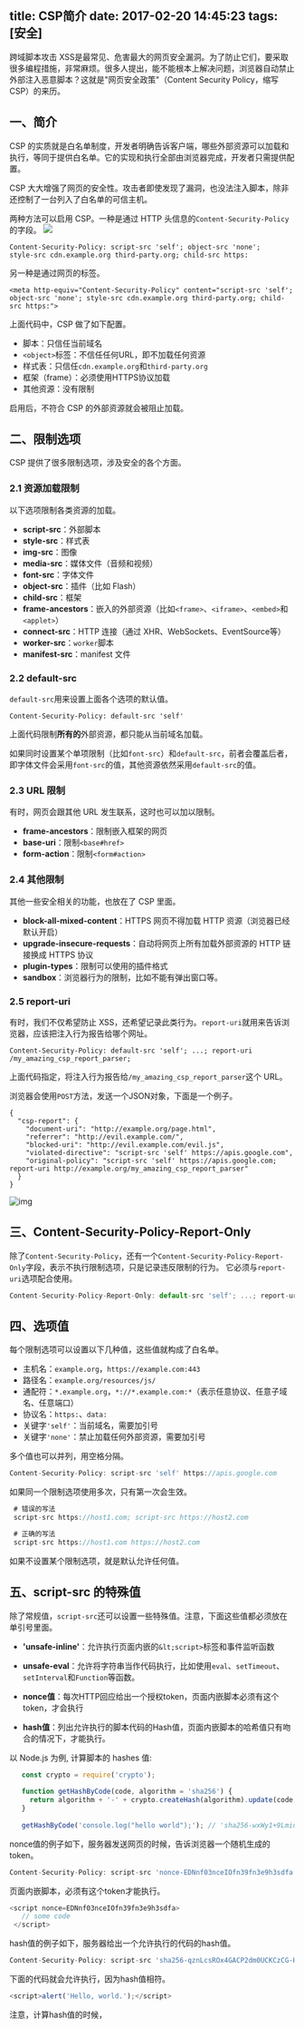 title: CSP简介
date: 2017-02-20 14:45:23
tags: [安全]
---
跨域脚本攻击 XSS是最常见、危害最大的网页安全漏洞。为了防止它们，要采取很多编程措施，非常麻烦。很多人提出，能不能根本上解决问题，浏览器自动禁止外部注入恶意脚本？这就是"网页安全政策"（Content Security Policy，缩写 CSP）的来历。

## 一、简介
CSP 的实质就是白名单制度，开发者明确告诉客户端，哪些外部资源可以加载和执行，等同于提供白名单。它的实现和执行全部由浏览器完成，开发者只需提供配置。

CSP 大大增强了网页的安全性。攻击者即使发现了漏洞，也没法注入脚本，除非还控制了一台列入了白名单的可信主机。

两种方法可以启用 CSP。一种是通过 HTTP 头信息的`Content-Security-Policy`的字段。
![](http://7xq1il.com1.z0.glb.clouddn.com/csp01.jpg)

```
Content-Security-Policy: script-src 'self'; object-src 'none';
style-src cdn.example.org third-party.org; child-src https:
```
另一种是通过网页的<meta>标签。
```
<meta http-equiv="Content-Security-Policy" content="script-src 'self'; object-src 'none'; style-src cdn.example.org third-party.org; child-src https:">
```
上面代码中，CSP 做了如下配置。

- 脚本：只信任当前域名
- `<object>`标签：不信任任何URL，即不加载任何资源
- 样式表：只信任`cdn.example.org`和`third-party.org`
- 框架（frame）：必须使用HTTPS协议加载
- 其他资源：没有限制

启用后，不符合 CSP 的外部资源就会被阻止加载。

## 二、限制选项
CSP 提供了很多限制选项，涉及安全的各个方面。

### 2.1 资源加载限制
以下选项限制各类资源的加载。
- **script-src**：外部脚本
- **style-src**：样式表
- **img-src**：图像
- **media-src**：媒体文件（音频和视频）
- **font-src**：字体文件
- **object-src**：插件（比如 Flash）
- **child-src**：框架
- **frame-ancestors**：嵌入的外部资源（比如`<frame>`、`<iframe>`、`<embed>`和`<applet>`）
- **connect-src**：HTTP 连接（通过 XHR、WebSockets、EventSource等）
- **worker-src**：`worker`脚本
- **manifest-src**：manifest 文件

### 2.2 default-src
`default-src`用来设置上面各个选项的默认值。

```
Content-Security-Policy: default-src 'self'
```

上面代码限制**所有的**外部资源，都只能从当前域名加载。

如果同时设置某个单项限制（比如`font-src`）和`default-src`，前者会覆盖后者，即字体文件会采用`font-src`的值，其他资源依然采用`default-src`的值。

### 2.3 URL 限制
有时，网页会跟其他 URL 发生联系，这时也可以加以限制。

- **frame-ancestors**：限制嵌入框架的网页
- **base-uri**：限制`<base#href>`
- **form-action**：限制`<form#action>`

### 2.4 其他限制
其他一些安全相关的功能，也放在了 CSP 里面。

- **block-all-mixed-content**：HTTPS 网页不得加载 HTTP 资源（浏览器已经默认开启）
- **upgrade-insecure-requests**：自动将网页上所有加载外部资源的 HTTP 链接换成 HTTPS 协议
- **plugin-types**：限制可以使用的插件格式
- **sandbox**：浏览器行为的限制，比如不能有弹出窗口等。

### 2.5 report-uri

有时，我们不仅希望防止 XSS，还希望记录此类行为。`report-uri`就用来告诉浏览器，应该把注入行为报告给哪个网址。

```
Content-Security-Policy: default-src 'self'; ...; report-uri /my_amazing_csp_report_parser;
```

上面代码指定，将注入行为报告给`/my_amazing_csp_report_parser`这个 URL。

浏览器会使用`POST`方法，发送一个JSON对象，下面是一个例子。

 ```
 {
   "csp-report": {
     "document-uri": "http://example.org/page.html",
     "referrer": "http://evil.example.com/",
     "blocked-uri": "http://evil.example.com/evil.js",
     "violated-directive": "script-src 'self' https://apis.google.com",
     "original-policy": "script-src 'self' https://apis.google.com; report-uri http://example.org/my_amazing_csp_report_parser"
   }
 }
 ```

![img](http://7xq1il.com1.z0.glb.clouddn.com/csp02.png)

## 三、Content-Security-Policy-Report-Only
除了`Content-Security-Policy`，还有一个`Content-Security-Policy-Report-Only`字段，表示不执行限制选项，只是记录违反限制的行为。
它必须与`report-uri`选项配合使用。

```javascript
Content-Security-Policy-Report-Only: default-src 'self'; ...; report-uri /my_amazing_csp_report_parser;
```

## 四、选项值
每个限制选项可以设置以下几种值，这些值就构成了白名单。
- 主机名：`example.org`，`https://example.com:443`
- 路径名：`example.org/resources/js/`
-  通配符：`*.example.org`，`*://*.example.com:*`（表示任意协议、任意子域名、任意端口）
- 协议名：`https:`、`data:`
- 关键字`'self'`：当前域名，需要加引号
- 关键字`'none'`：禁止加载任何外部资源，需要加引号

多个值也可以并列，用空格分隔。
```javascript
Content-Security-Policy: script-src 'self' https://apis.google.com
```

如果同一个限制选项使用多次，只有第一次会生效。
```javascript
 # 错误的写法
 script-src https://host1.com; script-src https://host2.com

 # 正确的写法
 script-src https://host1.com https://host2.com
```
如果不设置某个限制选项，就是默认允许任何值。

## 五、script-src 的特殊值
除了常规值，`script-src`还可以设置一些特殊值。注意，下面这些值都必须放在单引号里面。

- **'unsafe-inline'**：允许执行页面内嵌的`&lt;script>`标签和事件监听函数

- **unsafe-eval**：允许将字符串当作代码执行，比如使用`eval`、`setTimeout`、`setInterval`和`Function`等函数。

- **nonce值**：每次HTTP回应给出一个授权token，页面内嵌脚本必须有这个token，才会执行

- **hash值**：列出允许执行的脚本代码的Hash值，页面内嵌脚本的哈希值只有吻合的情况下，才能执行。

以 Node.js 为例, 计算脚本的 hashes 值:
```javascript
   const crypto = require('crypto');
   
   function getHashByCode(code, algorithm = 'sha256') {
     return algorithm + '-' + crypto.createHash(algorithm).update(code, 'utf8').digest("base64");
   }
   
   getHashByCode('console.log("hello world");'); // 'sha256-wxWy1+9LmiuOeDwtQyZNmWpT0jqCUikqaqVlJdtd
```

nonce值的例子如下，服务器发送网页的时候，告诉浏览器一个随机生成的token。

```javascript
Content-Security-Policy: script-src 'nonce-EDNnf03nceIOfn39fn3e9h3sdfa'
```

页面内嵌脚本，必须有这个token才能执行。

```javascript
<script nonce=EDNnf03nceIOfn39fn3e9h3sdfa>
   // some code
 </script>
```

hash值的例子如下，服务器给出一个允许执行的代码的hash值。

```javascript
Content-Security-Policy: script-src 'sha256-qznLcsROx4GACP2dm0UCKCzCG-HiZ1guq6ZZDob_Tng='
```

下面的代码就会允许执行，因为hash值相符。

```javascript
<script>alert('Hello, world.');</script>
```

注意，计算hash值的时候，<script>标签不算在内。
除了`script-src`选项，nonce值和hash值还可以用在`style-src`选项，控制页面内嵌的样式表。

## 六、注意点
（1）`script-src`和`object-src`是必设的，除非设置了`default-src`。

因为攻击者只要能注入脚本，其他限制都可以规避。而`object-src`必设是因为 Flash 里面可以执行外部脚本。

（2）`script-src`不能使用`unsafe-inline`关键字（除非伴随一个nonce值），也不能允许设置`data:`URL。

下面是两个恶意攻击的例子。

```javascript
<img src="x" onerror="evil()">
<script src="data:text/javascript,evil()"></script>
```

（3）必须特别注意 JSONP 的回调函数。

```javascript
<script
  src="/path/jsonp?callback=alert(document.domain)//">
</script>
```

上面的代码中，虽然加载的脚本来自当前域名，但是通过改写回调函数，攻击者依然可以执行恶意代码。

### 原文：http://www.ruanyifeng.com/blog/2016/09/csp.html